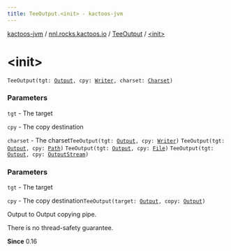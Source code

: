 ```yaml
---
title: TeeOutput.<init> - kactoos-jvm
---
```


[kactoos-jvm](../../index.html) / [nnl.rocks.kactoos.io](../index.html) / [TeeOutput](index.html) / [&lt;init&gt;](./-init-.html)

# &lt;init&gt;

`TeeOutput(tgt: `[`Output`](../../nnl.rocks.kactoos/-output/index.html)`, cpy: `[`Writer`](http://docs.oracle.com/javase/8/docs/api/java/io/Writer.html)`, charset: `[`Charset`](http://docs.oracle.com/javase/8/docs/api/java/nio/charset/Charset.html)`)`

### Parameters

`tgt` - The target

`cpy` - The copy destination

`charset` - The charset`TeeOutput(tgt: `[`Output`](../../nnl.rocks.kactoos/-output/index.html)`, cpy: `[`Writer`](http://docs.oracle.com/javase/8/docs/api/java/io/Writer.html)`)`
`TeeOutput(tgt: `[`Output`](../../nnl.rocks.kactoos/-output/index.html)`, cpy: `[`Path`](http://docs.oracle.com/javase/8/docs/api/java/nio/file/Path.html)`)`
`TeeOutput(tgt: `[`Output`](../../nnl.rocks.kactoos/-output/index.html)`, cpy: `[`File`](http://docs.oracle.com/javase/8/docs/api/java/io/File.html)`)`
`TeeOutput(tgt: `[`Output`](../../nnl.rocks.kactoos/-output/index.html)`, cpy: `[`OutputStream`](http://docs.oracle.com/javase/8/docs/api/java/io/OutputStream.html)`)`

### Parameters

`tgt` - The target

`cpy` - The copy destination`TeeOutput(target: `[`Output`](../../nnl.rocks.kactoos/-output/index.html)`, copy: `[`Output`](../../nnl.rocks.kactoos/-output/index.html)`)`

Output to Output copying pipe.

There is no thread-safety guarantee.

**Since**
0.16

